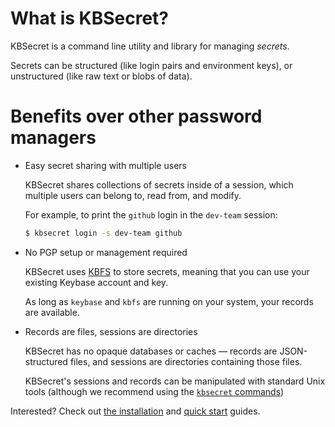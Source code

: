 # What is KBSecret?

KBSecret is a command line utility and library for managing *secrets*.

Secrets can be structured (like login pairs and environment keys), or unstructured (like raw
text or blobs of data).

# Benefits over other password managers

* Easy secret sharing with multiple users

    KBSecret shares collections of secrets inside of a session, which multiple users
    can belong to, read from, and modify.

    For example, to print the `github` login in the `dev-team` session:

    ```bash
    $ kbsecret login -s dev-team github
    ```

* No PGP setup or management required

    KBSecret uses [KBFS](https://keybase.io/docs/kbfs) to store secrets, meaning that
    you can use your existing Keybase account and key.

    As long as `keybase` and `kbfs` are running on your system, your records are available.

* Records are files, sessions are directories

    KBSecret has no opaque databases or caches &mdash; records are JSON-structured files, and
    sessions are directories containing those files.

    KBSecret's sessions and records can be manipulated with standard Unix tools (although
    we recommend using the [`kbsecret` commands](man/))

Interested? Check out [the installation](installation) and [quick start](quickstart) guides.

